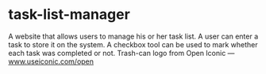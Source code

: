 # task-list-manager
A website that allows users to manage his or her task list. A user can enter a task to store it on the system. A checkbox tool can be used to mark whether each task was completed or not. Trash-can logo from Open Iconic — www.useiconic.com/open
